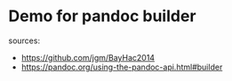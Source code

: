 # Demo for pandoc builder

sources:

- <https://github.com/jgm/BayHac2014>
- <https://pandoc.org/using-the-pandoc-api.html#builder>

